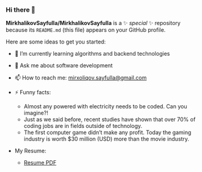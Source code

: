 ### Hi there 👋


**MirkhalikovSayfulla/MirkhalikovSayfulla** is a ✨ _special_ ✨ repository because its `README.md` (this file) appears on your GitHub profile.

Here are some ideas to get you started:

- 🌱 I’m currently learning algorithms and backend technologies
- 💬 Ask me about software development
- 📫 How to reach me: mirxoliqov.sayfulla@gmail.com
- ⚡ Funny facts: 
     - Almost any powered with electricity needs to be coded. Can you imagine?!
     - Just as we said before, recent studies have shown that over 70% of coding jobs are in fields outside of technology.
     - The first computer game didn’t make any profit. Today the gaming industry is worth $30 million (USD) more than the movie industry.

- My Resume:
    - <a href="./resume.pdf">Resume PDF</a>